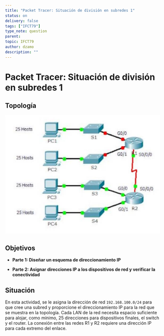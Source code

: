 ```yaml
---
title: "Packet Tracer: Situación de división en subredes 1"
status: on
delivery: false
tags: ["IFCT79"]
type_note: question
parent:
topic: IFCT79
author: dzamo
description: ""
---
```


# Packet Tracer: Situación de división en subredes 1

## Topología

![Packet Tracer - situación de división en subredes 1][objetivo-ejercicio]

[objetivo-ejercicio]: ../attachments/objetivo.ejercicio.png

## Objetivos

- **Parte 1: Diseñar un esquema de direccionamiento IP**
 
- **Parte 2: Asignar direcciones IP a los dispositivos de red y verificar la conectividad** 
 
## Situación 
 
En esta actividad, se le asigna la dirección de red `192.168.100.0/24` para que cree una subred y proporcione el direccionamiento IP para la red que se muestra en la topología. Cada LAN de la red necesita espacio suficiente para alojar, como mínimo, 25 direcciones para dispositivos 
finales, el switch y el router. La conexión entre las redes R1 y R2 requiere una dirección IP para cada extremo del enlace. 


